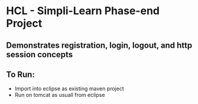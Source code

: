 # HCL - Simpli-Learn Phase-end Project

## Demonstrates registration, login, logout, and http session concepts


## To Run:
* Import into eclipse as existing maven project
* Run on tomcat as usuall from eclipse